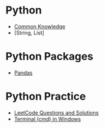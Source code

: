 # Python
  * [Common Knowledge](https://github.com/yangshiteng/StatQuest-Study-Notes/blob/main/Notes/PythonCommonKnowledge.md)
  * [String, List]


# Python Packages
  * [Pandas](https://github.com/yangshiteng/StatQuest-Study-Notes/blob/main/Notes/pandas.md)

# Python Practice
 * [LeetCode Questions and Solutions](https://github.com/yangshiteng/StatQuest-Study-Notes/blob/main/Notes/LeetCodeQuestions.md)
 * [Terminal (cmd) in Windows](https://github.com/yangshiteng/StatQuest-Study-Notes/blob/main/Notes/pythonterminal.md)
